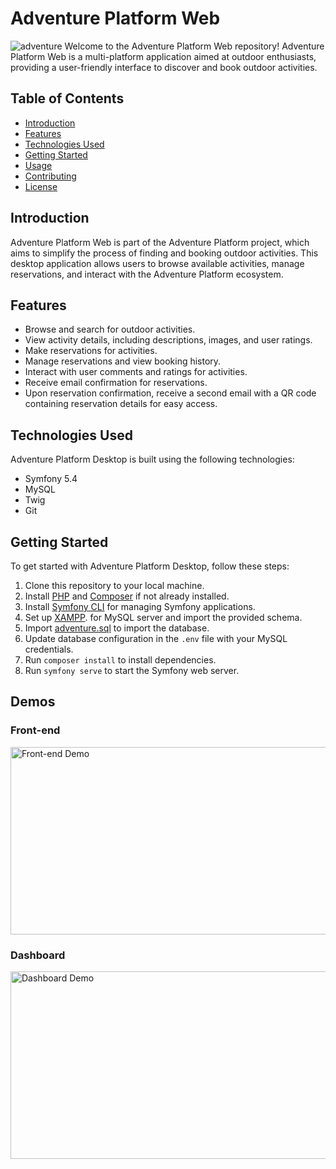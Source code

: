 # Adventure Platform Web
![adventure](https://github.com/mannai-omar/adventure-desktop/assets/73422595/5bbfa3dc-00c8-4bab-b983-012988486ebc)
Welcome to the Adventure Platform Web repository! Adventure Platform Web is a multi-platform application aimed at outdoor enthusiasts, providing a user-friendly interface to discover and book outdoor activities.

## Table of Contents

- [Introduction](#introduction)
- [Features](#features)
- [Technologies Used](#technologies-used)
- [Getting Started](#getting-started)
- [Usage](#usage)
- [Contributing](#contributing)
- [License](#license)

## Introduction

Adventure Platform Web is part of the Adventure Platform project, which aims to simplify the process of finding and booking outdoor activities. This desktop application allows users to browse available activities, manage reservations, and interact with the Adventure Platform ecosystem.

## Features

- Browse and search for outdoor activities.
- View activity details, including descriptions, images, and user ratings.
- Make reservations for activities.
- Manage reservations and view booking history.
- Interact with user comments and ratings for activities.
- Receive email confirmation for reservations.
- Upon reservation confirmation, receive a second email with a QR code containing reservation details for easy access.

## Technologies Used

Adventure Platform Desktop is built using the following technologies:

- Symfony 5.4
- MySQL
- Twig
- Git

## Getting Started

To get started with Adventure Platform Desktop, follow these steps:

1. Clone this repository to your local machine.
2. Install [PHP](https://www.php.net/downloads) and [Composer](https://getcomposer.org/download/) if not already installed.
3. Install [Symfony CLI](https://symfony.com/download) for managing Symfony applications.
4. Set up [XAMPP](https://www.apachefriends.org/index.html). for MySQL server and import the provided schema.
5. Import [adventure.sql](https://github.com/mannai-omar/adventure-desktop/blob/main/src/adventure.sql) to import the database.
6. Update database configuration in the `.env` file with your MySQL credentials.
7. Run `composer install` to install dependencies.
8. Run `symfony serve` to start the Symfony web server.


## Demos

### Front-end
<img src="https://github.com/mannai-omar/adventure-web/assets/73422595/a0bfcf93-44d6-43c1-944e-52cd52f69e55" alt="Front-end Demo" width="700" height="300">

### Dashboard
<img src="https://github.com/mannai-omar/adventure-web/assets/73422595/108f4272-175f-4c22-85ee-e55733e06299" alt="Dashboard Demo" width="700" height="300">


